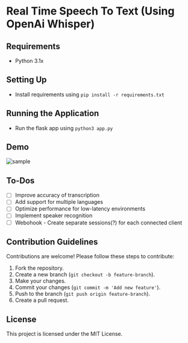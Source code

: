 # Real Time Speech To Text (Using OpenAi Whisper)

## Requirements
- Python 3.1x

## Setting Up
- Install requirements using `pip install -r requirements.txt`

## Running the Application
- Run the flask app using `python3 app.py`

## Demo
![sample](https://github.com/user-attachments/assets/90d45012-5f1d-4fc1-b72d-5a47c3eb4c63)

## To-Dos
- [ ] Improve accuracy of transcription
- [ ] Add support for multiple languages
- [ ] Optimize performance for low-latency environments
- [ ] Implement speaker recognition
- [ ] Webohook - Create separate sessions(?) for each connected client

## Contribution Guidelines
Contributions are welcome! Please follow these steps to contribute:

1. Fork the repository.
2. Create a new branch (`git checkout -b feature-branch`).
3. Make your changes.
4. Commit your changes (`git commit -m 'Add new feature'`).
5. Push to the branch (`git push origin feature-branch`).
6. Create a pull request.

## License
This project is licensed under the MIT License.
